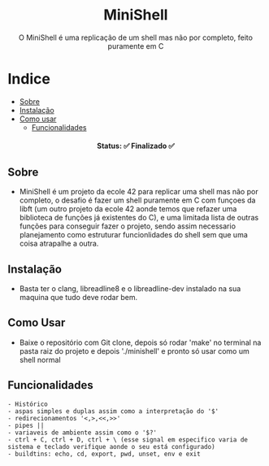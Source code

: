  <h1 align="center"> 
	MiniShell
</h1>

<p align="center">
  O MiniShell é uma replicação de um shell mas não por completo, feito puramente em C
</p>

Indice
=================
<!--ts-->
  * [Sobre](#Sobre)
  * [Instalação](#instalacao)
  * [Como usar](#como-usar)
    * [Funcionalidades](#Funcionalidades)
<!--te-->

<h4 align="center"> 
	Status: ✅ Finalizado ✅
</h4>

## Sobre
  - MiniShell é um projeto da ecole 42 para replicar uma shell mas não por completo, o desafio é fazer um shell puramente em C
  com funçoes da libft (um outro projeto da ecole 42 aonde temos que refazer uma biblioteca de funções já existentes do C), e
  uma limitada lista de outras funções para conseguir fazer o projeto, sendo assim necessario planejamento como estruturar 
  funcionlidades do shell sem que uma coisa atrapalhe a outra.

## Instalação
  - Basta ter o clang, libreadline8 e o libreadline-dev instalado na sua maquina que tudo deve rodar bem.

## Como Usar
  - Baixe o repositório com Git clone, depois só rodar 'make' no terminal na pasta raiz do projeto e depois './minishell' e pronto só usar como um shell normal

  ## Funcionalidades
    - Histórico
    - aspas simples e duplas assim como a interpretação do '$'
    - redirecionamentos '<,>,<<,>>'
    - pipes ||
    - variaveis de ambiente assim como o '$?'
    - ctrl + C, ctrl + D, ctrl + \ (esse signal em especifico varia de sistema e teclado verifique aonde o seu está configurado)
    - buildtins: echo, cd, export, pwd, unset, env e exit
